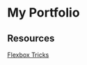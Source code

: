 # My Portfolio

## Resources
[Flexbox Tricks](https://css-tricks.com/snippets/css/a-guide-to-flexbox/#aa-flexbox-tricks)